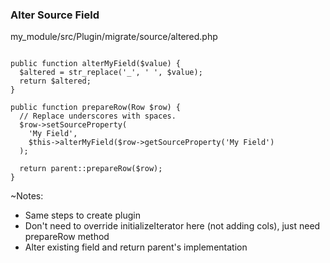 ### Alter Source Field

my_module/src/Plugin/migrate/source/altered.php

<pre><code data-trim data-noescape>
public function alterMyField($value) {
  $altered = str_replace('_', ' ', $value);
  return $altered;
}

public function prepareRow(Row $row) {
  // Replace underscores with spaces.
  $row->setSourceProperty(
    'My Field',
    $this->alterMyField($row->getSourceProperty('My Field')
  );

  return parent::prepareRow($row);
}
</code></pre>

~Notes:

* Same steps to create plugin
* Don't need to override initializeIterator here (not adding cols), just need prepareRow method
* Alter existing field and return parent's implementation
